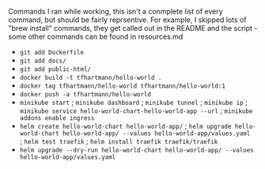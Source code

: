 Commands I ran while working, this isn't a conmplete list of every command, but should be fairly reprsentive. For example, I skipped lots of "brew install" commands, they get called out in the README and the script - some other commands can be found in resources.md 
* `git add Dockerfile` 
* `git add docs/`
* `git add public-html/`
* `docker build -t tfhartmann/hello-world .`
* `docker tag tfhartmann/hello-world tfhartmann/hello-world:1`
* `docker push -a tfhartmann/hello-world`
* `minikube start` ; `minikube dashboard` ; `minikube tunnel` ; `minikube ip` ; `minikube service hello-world-chart-hello-world-app --url` ; `minikube addons enable ingress`
* `helm create hello-world-chart hello-world-app/` ; `helm upgrade hello-world-chart hello-world-app/ --values hello-world-app/values.yaml ` ; `helm test traefik` ; `helm install traefik traefik/traefik`
* `helm upgrade --dry-run hello-world-chart hello-world-app/ --values hello-world-app/values.yaml `




